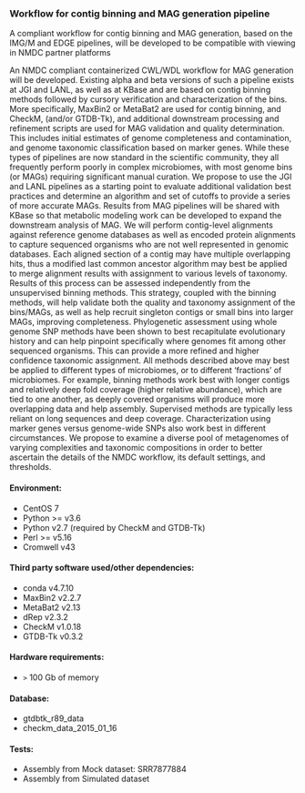 ### Workflow for contig binning and MAG generation pipeline

A compliant workflow for contig binning and MAG generation, based on the IMG/M and EDGE pipelines, will be developed to be compatible with viewing in NMDC partner platforms

An NMDC compliant containerized CWL/WDL workflow for MAG generation will be developed. Existing alpha and beta versions of such a pipeline exists at JGI and LANL, as well as at KBase and are based on contig binning methods followed by cursory verification and characterization of the bins. More specifically, MaxBin2 or MetaBat2 are used for contig binning, and CheckM, (and/or GTDB-Tk), and additional downstream processing and refinement scripts are used for MAG validation and quality determination. This includes initial estimates of genome completeness and contamination, and genome taxonomic classification based on marker genes. While these types of pipelines are now standard in the scientific community, they all frequently perform poorly in complex microbiomes, with most genome bins (or MAGs) requiring significant manual curation. We propose to use the JGI and LANL pipelines as a starting point to evaluate additional validation best practices and determine an algorithm and set of cutoffs to provide a series of more accurate MAGs. Results from MAG pipelines will be shared with KBase so that metabolic modeling work can be developed to expand the downstream analysis of MAG. We will perform contig-level alignments against reference genome databases as well as encoded protein alignments to capture sequenced organisms who are not well represented in genomic databases. Each aligned section of a contig may have multiple overlapping hits, thus a modified last common ancestor algorithm may best be applied to merge alignment results with assignment to various levels of taxonomy. Results of this process can be assessed independently from the unsupervised binning methods. This strategy, coupled with the binning methods, will help validate both the quality and taxonomy assignment of the bins/MAGs, as well as help recruit singleton contigs or small bins into larger MAGs, improving completeness. Phylogenetic assessment using whole genome SNP methods have been shown to best recapitulate evolutionary history and can help pinpoint specifically where genomes fit among other sequenced organisms. This can provide a more refined and higher confidence taxonomic assignment.
All methods described above may best be applied to different types of microbiomes, or to different ‘fractions’ of microbiomes. For example, binning methods work best with longer contigs and relatively deep fold coverage (higher relative abundance), which are tied to one another, as deeply covered organisms will produce more overlapping data and help assembly. Supervised methods are typically less reliant on long sequences and deep coverage. Characterization using marker genes versus genome-wide SNPs also work best in different circumstances. We propose to examine a diverse pool of metagenomes of varying complexities and taxonomic compositions in order to better ascertain the details of the NMDC workflow, its default settings, and thresholds.
 
#### Environment:
 - CentOS 7
 - Python >= v3.6 
 - Python v2.7 (required by CheckM and GTDB-Tk)
 - Perl >= v5.16
 - Cromwell v43
 
#### Third party software used/other dependencies:
 - conda v4.7.10
 - MaxBin2 v2.2.7
 - MetaBat2 v2.13
 - dRep v2.3.2
 - CheckM v1.0.18
 - GTDB-Tk v0.3.2

#### Hardware requirements:
 -  ```>``` 100 Gb of memory
 
#### Database:
 - gtdbtk_r89_data
 - checkm_data_2015_01_16 
 

#### Tests:
 - Assembly from Mock dataset: SRR7877884
 - Assembly from Simulated dataset
